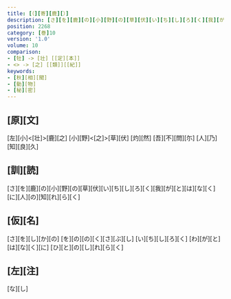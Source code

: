 ```yaml
---
title: [（][寄][鹿][）]
description: [さ][を][鹿][の][小][野][の][草][伏][い][ち][し][ろ][く][我][が][と][は][な][く][に][人][の][知][れ][ら][く]
position: 2268
category: [巻]10
version: '1.0'
volume: 10
comparison:
- [牡] -> [壮] [[定][本]]
- <> -> [之] [[類]][[紀]]
keywords:
- [秋][相][聞]
- [動][物]
- [秘][密]
---
```


## [原][文]

[左][小]<[壮]>[鹿][之] [小][野]<[之]>[草][伏] [灼][然] [吾][不][問][尓] [人][乃][知][良][久]

## [訓][読]

[さ][を][鹿][の][小][野][の][草][伏][い][ち][し][ろ][く][我][が][と][は][な][く][に][人][の][知][れ][ら][く]

## [仮][名]

[さ][を][し][か][の] [を][の][の][く][さ][ぶ][し] [い][ち][し][ろ][く] [わ][が][と][は][な][く][に] [ひ][と][の][し][れ][ら][く]

## [左][注]

[な][し]

